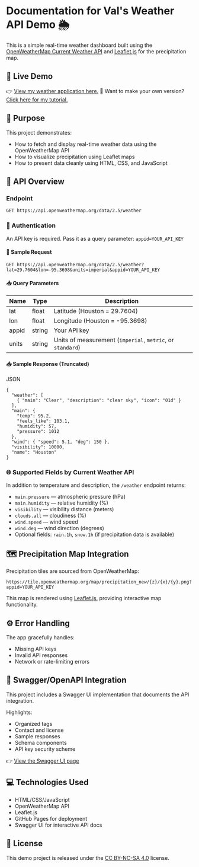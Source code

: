 # Documentation for Val's Weather API Demo 🌦️
This is a simple real-time weather dashboard built using the [OpenWeatherMap Current Weather API](https://openweathermap.org/current) and [Leaflet.js](https://leafletjs.com) for the precipitation map.

## 🔗 Live Demo

👉 [View my weather application here.](https://valwade275.github.io/weather-api-demo)
📝 Want to make your own version? [Click here for my tutorial.](vals-weather-tutorial.md)

## 📌 Purpose

This project demonstrates:
- How to fetch and display real-time weather data using the OpenWeatherMap API
- How to visualize precipitation using Leaflet maps
- How to present data cleanly using HTML, CSS, and JavaScript

## 📡 API Overview

### Endpoint
`GET https://api.openweathermap.org/data/2.5/weather`

### 🔐 Authentication
An API key is required. Pass it as a query parameter:
`appid=YOUR_API_KEY`

#### 🔧 Sample Request
`GET https://api.openweathermap.org/data/2.5/weather?lat=29.7604&lon=-95.3698&units=imperial&appid=YOUR_API_KEY`

#### 📥 Query Parameters
| Name   | Type   | Description                              |
|--------|--------|------------------------------------------|
| lat    | float  | Latitude (Houston = 29.7604)             |
| lon    | float  | Longitude (Houston = -95.3698)           |
| appid  | string | Your API key                             |
| units  | string | Units of measurement (`imperial`, `metric`, or `standard`) |

#### 📥 Sample Response (Truncated)
JSON
```
{
  "weather": [
    { "main": "Clear", "description": "clear sky", "icon": "01d" }
  ],
  "main": {
    "temp": 95.2,
    "feels_like": 103.1,
    "humidity": 57,
    "pressure": 1012
  },
  "wind": { "speed": 5.1, "deg": 150 },
  "visibility": 10000,
  "name": "Houston"
}
```
### 🌐 Supported Fields by Current Weather API

In addition to temperature and description, the `/weather` endpoint returns:
- `main.pressure` — atmospheric pressure (hPa)
- `main.humidity` — relative humidity (%)
- `visibility` — visibility distance (meters)
- `clouds.all` — cloudiness (%)
- `wind.speed` — wind speed
- `wind.deg` — wind direction (degrees)
- Optional fields: `rain.1h`, `snow.1h` (if precipitation data is available)

## 🗺️ Precipitation Map Integration

Precipitation tiles are sourced from OpenWeatherMap:
```
https://tile.openweathermap.org/map/precipitation_new/{z}/{x}/{y}.png?appid=YOUR_API_KEY
```
This map is rendered using [Leaflet.js](https://leafletjs.com/), providing interactive map functionality.

## ⚙️ Error Handling

The app gracefully handles:
- Missing API keys
- Invalid API responses
- Network or rate-limiting errors

## 🧾 Swagger/OpenAPI Integration

This project includes a Swagger UI implementation that documents the API integration.

Highlights:
- Organized tags
- Contact and license
- Sample responses
- Schema components
- API key security scheme

👉 [View the Swagger UI page](https://valwade275.github.io/weather-api-demo/docs) 

## 💻 Technologies Used

- HTML/CSS/JavaScript
- OpenWeatherMap API
- Leaflet.js
- GitHub Pages for deployment
- Swagger UI for interactive API docs 

## 📝 License

This demo project is released under the [CC BY-NC-SA 4.0](https://creativecommons.org/licenses/by-nc-sa/4.0/) license. 